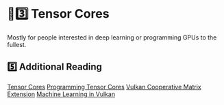 # 🧬3️⃣ Tensor Cores
Mostly for people interested in deep learning or programming GPUs to the fullest.

## 5️⃣ Additional Reading
[Tensor Cores](https://www.nvidia.com/en-us/data-center/tensor-cores/)
[Programming Tensor Cores](https://developer.nvidia.com/blog/programming-tensor-cores-cuda-9/)
[Vulkan Cooperative Matrix Extension](https://registry.khronos.org/vulkan/specs/1.3-extensions/man/html/VK_NV_cooperative_matrix.html)
[Machine Learning in Vulkan](https://developer.nvidia.com/blog/machine-learning-acceleration-vulkan-cooperative-matrices/)
